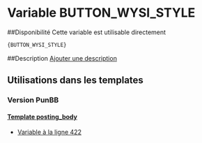 # Variable BUTTON_WYSI_STYLE

##Disponibilité
Cette variable est utilisable directement

```html
{BUTTON_WYSI_STYLE}
```

##Description
[Ajouter une description](https://fa-tvars.appspot.com/var/BUTTON_WYSI_STYLE)

## Utilisations dans les templates

### Version PunBB

#### [Template posting_body](punbb/posting_body.md#readme)
* [Variable &agrave; la ligne 422](../punbb/posting_body.tpl#L422)